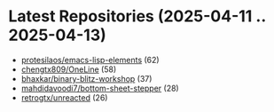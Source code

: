 # Latest Repositories (2025-04-11 .. 2025-04-13)

- [protesilaos/emacs-lisp-elements](https://github.com/protesilaos/emacs-lisp-elements) (62)
- [chengtx809/OneLine](https://github.com/chengtx809/OneLine) (58)
- [bhaxkar/binary-blitz-workshop](https://github.com/bhaxkar/binary-blitz-workshop) (37)
- [mahdidavoodi7/bottom-sheet-stepper](https://github.com/mahdidavoodi7/bottom-sheet-stepper) (28)
- [retrogtx/unreacted](https://github.com/retrogtx/unreacted) (26)
